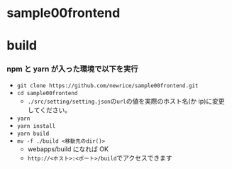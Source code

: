 # sample00frontend

# build

### npm と yarn が入った環境で以下を実行

- `git clone https://github.com/newrice/sample00frontend.git`
- `cd sample00frontend`
  - `./src/setting/setting.json`の`url`の値を実際のホスト名(か ip)に変更してください。
- `yarn`
- `yarn install`
- `yarn build`
- `mv -f ./build <移動先のdir()>`
  - webapps/build になれば OK
  - `http://<ホスト>:<ポート>/build`でアクセスできます
